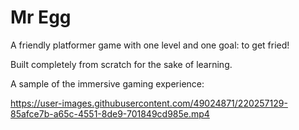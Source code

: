# Mr Egg

A friendly platformer game with one level and one goal: to get fried!

Built completely from scratch for the sake of learning.

A sample of the immersive gaming experience:


https://user-images.githubusercontent.com/49024871/220257129-85afce7b-a65c-4551-8de9-701849cd985e.mp4

